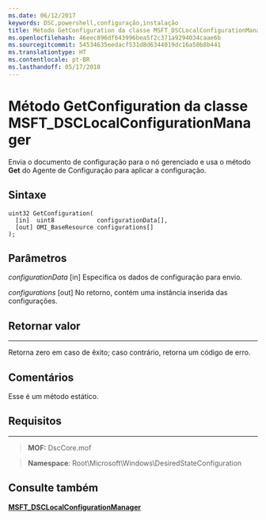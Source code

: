 ```yaml
---
ms.date: 06/12/2017
keywords: DSC,powershell,configuração,instalação
title: Método GetConfiguration da classe MSFT_DSCLocalConfigurationManager
ms.openlocfilehash: 46eec896df643996bea5f2c371a9294034caae6b
ms.sourcegitcommit: 54534635eedacf531d8d6344019dc16a50b8b441
ms.translationtype: HT
ms.contentlocale: pt-BR
ms.lasthandoff: 05/17/2018
---
```

# <a name="getconfiguration-method-of-the-msftdsclocalconfigurationmanager-class"></a>Método GetConfiguration da classe MSFT_DSCLocalConfigurationManager

Envia o documento de configuração para o nó gerenciado e usa o método **Get** do Agente de Configuração para aplicar a configuração.

<a name="syntax"></a>Sintaxe
------

```mof
uint32 GetConfiguration(
  [in]  uint8            configurationData[],
  [out] OMI_BaseResource configurations[]
);
```

<a name="parameters"></a>Parâmetros
----------

*configurationData* \[in\] Especifica os dados de configuração para envio.

*configurations* \[out\] No retorno, contém uma instância inserida das configurações.

## <a name="return-value"></a>Retornar valor
------------

Retorna zero em caso de êxito; caso contrário, retorna um código de erro.

## <a name="remarks"></a>Comentários

Esse é um método estático.

## <a name="requirements"></a>Requisitos
------------
>**MOF:** DscCore.mof

>**Namespace**: Root\Microsoft\Windows\DesiredStateConfiguration


## <a name="see-also"></a>Consulte também


[**MSFT_DSCLocalConfigurationManager**](msft-dsclocalconfigurationmanager.md)